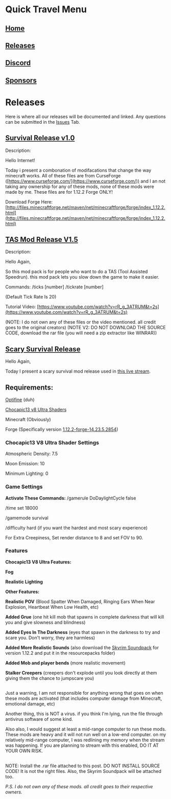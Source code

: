 # Quick Travel Menu

## [Home](https://mostlyghostlygaming.github.io/Mod_Repo/)

## [Releases](https://mostlyghostlygaming.github.io/Mod_Repo/Pages/Releases)

## [Discord](https://mostlyghostlygaming.github.io/Mod_Repo/Pages/Discord)

## [Sponsors](https://mostlyghostlygaming.github.io/Mod_Repo/Pages/Sponsors)


# Releases

Here is where all our releases will be documented and linked. Any questions can be submitted in the [Issues](https://github.com/MostlyGhostlyGaming/Mods/issues) Tab.

## [Survival Release v1.0](https://github.com/MostlyGhostlyGaming/Mods/releases/tag/v1.0)

Description:

Hello Internet!

Today i present a combonation of modifacations that change the way minecraft works. All of these files are from CurseForge ([https://www.curseforge.com/](https://www.curseforge.com/)) and I an not taking any ownership for any of these mods, none of these mods were made by me. These files are for 1.12.2 Forge ONLY!

Download Forge Here: [http://files.minecraftforge.net/maven/net/minecraftforge/forge/index_1.12.2.html](http://files.minecraftforge.net/maven/net/minecraftforge/forge/index_1.12.2.html)

## [TAS Mod Release V1.5](https://github.com/MostlyGhostlyGaming/Mods/releases/tag/v1.5)

Description:

Hello Again,

So this mod pack is for people who want to do a TAS (Tool Assisted Speedrun). this mod pack lets you slow down the game to make it easier.

Commands:
/ticks [number]
/tickrate [number]

(Default Tick Rate Is 20)

Tutorial Video: [https://www.youtube.com/watch?v=rR_g_3ATRUM&t=2s](https://www.youtube.com/watch?v=rR_g_3ATRUM&t=2s)

(NOTE: I do not own any of these files or the video mentioned. all credit goes to the original creators)
(NOTE V2: DO NOT DOWNLOAD THE SOURCE CODE, download the rar file (you will need a zip extractor like WINRAR))

## [Scary Survival Release](https://github.com/MostlyGhostlyGaming/Mod_Repo/releases/tag/Survival_Scary_Release)

Hello Again,

Today I present a scary survival mod release used in [this live stream](https://www.youtube.com/watch?v=gGIm_zUiyk8). 

## Requirements:
[Optifine](https://optifine.net/downloads) (duh)

[Chocapic13 v8 Ultra Shaders](https://www.curseforge.com/minecraft/customization/chocapic13-shaders)

Minecraft (Obviously)

Forge (Specifically version [1.12.2-forge-14.23.5.2854](http://files.minecraftforge.net/maven/net/minecraftforge/forge/index_1.12.2.html))

### Chocapic13 V8 Ultra Shader Settings

Atmospheric Density: 7.5

Moon Emission: 10

Minimum Lighting: 0


### Game Settings

**Activate These Commands:**
/gamerule DoDaylightCycle false

/time set 18000

/gamemode survival

/difficulty hard (if you want the hardest and most scary experience)


For Extra Creepiness, Set render distance to 8 and set FOV to 90.


### Features

**Chocapic13 V8 Ultra Features:**

**Fog**

**Realistic Lighting**



**Other Features:**

**Realistic POV** (Blood Spatter When Damaged, Ringing Ears When Near Explosion, Heartbeat When Low Health, etc)

**Added Grue** (one hit kill mob that spawns in complete darkness that will kill you and give slowness and blindness)

**Added Eyes In The Darkness** (eyes that spawn in the darkness to try and scare you. Don't worry, they are harmless)

**Added More Realistic Sounds** (also download the [Skyrim Soundpack](https://www.planetminecraft.com/project/soundpack-skyrim-175/) for version 1.12.2 and put it in the resourcepacks folder)

**Added Mob and player bends** (more realistic movement)

**Stalker Creepers** (creepers don't explode until you look directly at them giving them the chance to jumpscare you)


## 

Just a warning, I am not responsible for anything wrong that goes on when these mods are activated (that includes computer damage from Minecraft, emotional damage, etc)

Another thing, this is NOT a virus. if you think I'm lying, run the file through antivirus software of some kind. 

Also also, I would suggest at least a mid-range computer to run these mods. These mods are heavy and it will not run well on a low-end computer. on my relatively mid-range computer, I was redlining my memory when the stream was happening. If you are planning to stream with this enabled, DO IT AT YOUR OWN RISK.

## 

NOTE: Install the .rar file attached to this post. DO NOT INSTALL SOURCE CODE! It is not the right files. Also, the Skyrim Soundpack will be attached too.

*P.S. I do not own any of these mods. all credit goes to their respective owners.*
